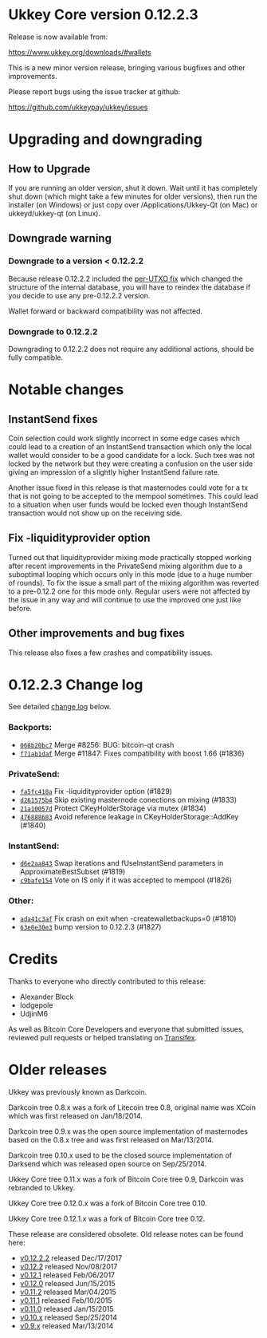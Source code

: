 Ukkey Core version 0.12.2.3
==========================

Release is now available from:

  <https://www.ukkey.org/downloads/#wallets>

This is a new minor version release, bringing various bugfixes and other
improvements.

Please report bugs using the issue tracker at github:

  <https://github.com/ukkeypay/ukkey/issues>


Upgrading and downgrading
=========================

How to Upgrade
--------------

If you are running an older version, shut it down. Wait until it has completely
shut down (which might take a few minutes for older versions), then run the
installer (on Windows) or just copy over /Applications/Ukkey-Qt (on Mac) or
ukkeyd/ukkey-qt (on Linux).

Downgrade warning
-----------------

### Downgrade to a version < 0.12.2.2

Because release 0.12.2.2 included the [per-UTXO fix](release-notes/ukkey/release-notes-0.12.2.2.md#per-utxo-fix)
which changed the structure of the internal database, you will have to reindex
the database if you decide to use any pre-0.12.2.2 version.

Wallet forward or backward compatibility was not affected.

### Downgrade to 0.12.2.2

Downgrading to 0.12.2.2 does not require any additional actions, should be
fully compatible.

Notable changes
===============

InstantSend fixes
-----------------

Coin selection could work slightly incorrect in some edge cases which could
lead to a creation of an InstantSend transaction which only the local wallet
would consider to be a good candidate for a lock. Such txes was not locked by
the network but they were creating a confusion on the user side giving an
impression of a slightly higher InstantSend failure rate.

Another issue fixed in this release is that masternodes could vote for a tx
that is not going to be accepted to the mempool sometimes. This could lead to
a situation when user funds would be locked even though InstantSend transaction
would not show up on the receiving side.

Fix -liquidityprovider option
-----------------------------

Turned out that liquidityprovider mixing mode practically stopped working after
recent improvements in the PrivateSend mixing algorithm due to a suboptimal
looping which occurs only in this mode (due to a huge number of rounds). To fix
the issue a small part of the mixing algorithm was reverted to a pre-0.12.2 one
for this mode only. Regular users were not affected by the issue in any way and
will continue to use the improved one just like before.

Other improvements and bug fixes
--------------------------------

This release also fixes a few crashes and compatibility issues.


0.12.2.3 Change log
===================

See detailed [change log](https://github.com/ukkeypay/ukkey/compare/v0.12.2.2...ukkeypay:v0.12.2.3) below.

### Backports:
- [`068b20bc7`](https://github.com/ukkeypay/ukkey/commit/068b20bc7) Merge #8256: BUG: bitcoin-qt crash
- [`f71ab1daf`](https://github.com/ukkeypay/ukkey/commit/f71ab1daf) Merge #11847: Fixes compatibility with boost 1.66 (#1836)

### PrivateSend:
- [`fa5fc418a`](https://github.com/ukkeypay/ukkey/commit/fa5fc418a) Fix -liquidityprovider option (#1829)
- [`d261575b4`](https://github.com/ukkeypay/ukkey/commit/d261575b4) Skip existing masternode conections on mixing (#1833)
- [`21a10057d`](https://github.com/ukkeypay/ukkey/commit/21a10057d) Protect CKeyHolderStorage via mutex (#1834)
- [`476888683`](https://github.com/ukkeypay/ukkey/commit/476888683) Avoid reference leakage in CKeyHolderStorage::AddKey (#1840)

### InstantSend:
- [`d6e2aa843`](https://github.com/ukkeypay/ukkey/commit/d6e2aa843) Swap iterations and fUseInstantSend parameters in ApproximateBestSubset (#1819)
- [`c9bafe154`](https://github.com/ukkeypay/ukkey/commit/c9bafe154) Vote on IS only if it was accepted to mempool (#1826)

### Other:
- [`ada41c3af`](https://github.com/ukkeypay/ukkey/commit/ada41c3af) Fix crash on exit when -createwalletbackups=0 (#1810)
- [`63e0e30e3`](https://github.com/ukkeypay/ukkey/commit/63e0e30e3) bump version to 0.12.2.3 (#1827)

Credits
=======

Thanks to everyone who directly contributed to this release:

- Alexander Block
- lodgepole
- UdjinM6

As well as Bitcoin Core Developers and everyone that submitted issues,
reviewed pull requests or helped translating on
[Transifex](https://www.transifex.com/projects/p/ukkey/).


Older releases
==============

Ukkey was previously known as Darkcoin.

Darkcoin tree 0.8.x was a fork of Litecoin tree 0.8, original name was XCoin
which was first released on Jan/18/2014.

Darkcoin tree 0.9.x was the open source implementation of masternodes based on
the 0.8.x tree and was first released on Mar/13/2014.

Darkcoin tree 0.10.x used to be the closed source implementation of Darksend
which was released open source on Sep/25/2014.

Ukkey Core tree 0.11.x was a fork of Bitcoin Core tree 0.9,
Darkcoin was rebranded to Ukkey.

Ukkey Core tree 0.12.0.x was a fork of Bitcoin Core tree 0.10.

Ukkey Core tree 0.12.1.x was a fork of Bitcoin Core tree 0.12.

These release are considered obsolete. Old release notes can be found here:

- [v0.12.2.2](release-notes/ukkey/release-notes-0.12.2.2.md) released Dec/17/2017
- [v0.12.2](release-notes/ukkey/release-notes-0.12.2.md) released Nov/08/2017
- [v0.12.1](release-notes/ukkey/release-notes-0.12.1.md) released Feb/06/2017
- [v0.12.0](release-notes/ukkey/release-notes-0.12.0.md) released Jun/15/2015
- [v0.11.2](release-notes/ukkey/release-notes-0.11.2.md) released Mar/04/2015
- [v0.11.1](release-notes/ukkey/release-notes-0.11.1.md) released Feb/10/2015
- [v0.11.0](release-notes/ukkey/release-notes-0.11.0.md) released Jan/15/2015
- [v0.10.x](release-notes/ukkey/release-notes-0.10.0.md) released Sep/25/2014
- [v0.9.x](release-notes/ukkey/release-notes-0.9.0.md) released Mar/13/2014

